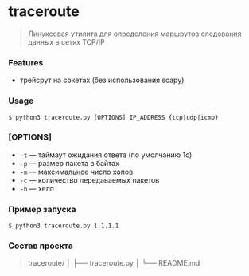 # traceroute

> Линуксовая утилита для определения маршрутов следования данных в сетях TCP/IP

### Features

- трейсрут на сокетах (без использования scapy)

### Usage

`````$ python3 traceroute.py [OPTIONS] IP_ADDRESS {tcp|udp|icmp}`````

### [OPTIONS]

* `-t` — таймаут ожидания ответа (по умолчанию 1с)
* `-p` — размер пакета в байтах
* `-m` — максимальное число хопов
* `-с` — количество передаваемых пакетов
* `-h` — хелп

### Пример запуска

`````$ python3 traceroute.py 1.1.1.1 `````

### Состав проекта

>
>traceroute/
> │
> ├── traceroute.py
> │
> └── README.md
> 